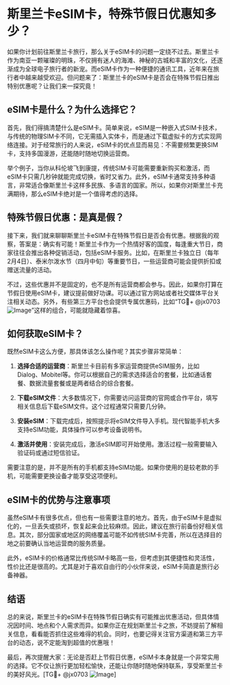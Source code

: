 # 斯里兰卡eSIM卡，特殊节假日优惠知多少？

如果你计划前往斯里兰卡旅行，那么关于eSIM卡的问题一定绕不过去。斯里兰卡作为南亚一颗璀璨的明珠，不仅拥有迷人的海滩、神秘的古城和丰富的文化，还逐渐成为全球电子旅行者的新宠。而eSIM卡作为一种便捷的通讯工具，近年来在旅行者中越来越受欢迎。但问题来了：斯里兰卡的eSIM卡是否会在特殊节假日推出特别优惠呢？让我们来一探究竟！

## eSIM卡是什么？为什么选择它？

首先，我们得搞清楚什么是eSIM卡。简单来说，eSIM是一种嵌入式SIM卡技术，与传统的物理SIM卡不同，它无需插入实体卡，而是通过下载虚拟卡的方式实现网络连接。对于经常旅行的人来说，eSIM卡的优点显而易见：不需要频繁更换SIM卡，支持多国漫游，还能随时随地切换运营商。

举个例子，当你从科伦坡飞到康提，传统SIM卡可能需要重新购买和激活，而eSIM卡只需几秒钟就能完成切换，省时又省力。此外，eSIM卡通常支持多种语言，非常适合像斯里兰卡这样多民族、多语言的国家。所以，如果你对斯里兰卡充满期待，那么eSIM卡绝对是一个值得考虑的选择。

## 特殊节假日优惠：是真是假？

接下来，我们就来聊聊斯里兰卡eSIM卡在特殊节假日是否会有优惠。根据我的观察，答案是：确实有可能！斯里兰卡作为一个热情好客的国度，每逢重大节日，商家往往会推出各种促销活动，包括eSIM卡服务。比如，在斯里兰卡独立日（每年2月4日）、泰米尔泼水节（四月中旬）等重要节日，一些运营商可能会提供折扣或赠送流量的活动。

不过，这些优惠并不是固定的，也不是所有运营商都会参与。因此，如果你打算在节假日使用eSIM卡，建议提前做好功课。可以通过官方网站或者社交媒体平台关注相关动态。另外，有些第三方平台也会提供专属优惠码，比如“TG💪+ @jx0703 ![Image](https://github.com/user-attachments/assets/dbca1d08-cadb-493c-b0ec-ad6f7a83f270)”这样的组合，可能就隐藏着惊喜。

## 如何获取eSIM卡？

既然eSIM卡这么方便，那具体该怎么操作呢？其实步骤非常简单：

1. **选择合适的运营商**：斯里兰卡目前有多家运营商提供eSIM服务，比如Dialog、Mobitel等。你可以根据自己的需求选择适合的套餐，比如通话套餐、数据流量套餐或是两者结合的综合套餐。

2. **下载eSIM文件**：大多数情况下，你需要访问运营商的官网或合作平台，填写相关信息后下载eSIM文件。这个过程通常只需要几分钟。

3. **安装eSIM**：下载完成后，按照提示将eSIM文件导入手机。现代智能手机大多支持eSIM功能，具体操作可以参考设备说明书。

4. **激活并使用**：安装完成后，激活eSIM即可开始使用。激活过程一般需要输入验证码或通过短信验证。

需要注意的是，并不是所有的手机都支持eSIM功能。如果你使用的是较老款的手机，可能需要更换设备才能享受这项便利。

## eSIM卡的优势与注意事项

虽然eSIM卡有很多优点，但也有一些需要注意的地方。首先，由于eSIM卡是虚拟化的，一旦丢失或损坏，恢复起来会比较麻烦。因此，建议在旅行前备份好相关信息。其次，部分国家或地区的网络覆盖可能不如传统SIM卡完善，所以在选择目的地之前要确认当地运营商的服务质量。

此外，eSIM卡的价格通常比传统SIM卡略高一些，但考虑到其便捷性和灵活性，性价比还是很高的。尤其是对于喜欢自由行的小伙伴来说，eSIM卡简直是旅行必备神器。

## 结语

总的来说，斯里兰卡的eSIM卡在特殊节假日确实有可能推出优惠活动，但具体情况因时间、地点和个人需求而异。如果你正在规划斯里兰卡之旅，不妨提前了解相关信息，看看能否抓住这些难得的机会。同时，也要记得关注官方渠道和第三方平台的动态，说不定能淘到超值的优惠哦！

最后，再次提醒大家：无论是否赶上节假日优惠，eSIM卡本身就是一个非常实用的选择。它不仅让旅行更加轻松愉快，还能让你随时随地保持联系，享受斯里兰卡的美好风光。[TG💪+ @jx0703 ![Image](https://github.com/user-attachments/assets/dbca1d08-cadb-493c-b0ec-ad6f7a83f270)]